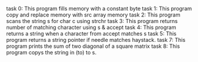 task 0: This program fills memory with a constant byte
task 1: This program copy and replace memory with src array memory
task 2: This program scans the string s for char c using strchr
task 3: This program returns number of matching character using s & accept
task 4: This program returns a string when a character from accept matches s
task 5: This program returns a string pointer if needle matches haystack.
task 7: This program prints the sum of two diagonal of a square matrix
task 8: This program copys the string in (to) to s. 
